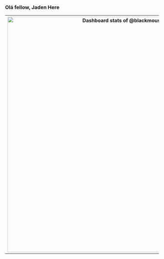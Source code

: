 ### Olá fellow, Jaden Here

<table>
   <tr>
    <th>
 <a href="https://next.ossinsight.io/widgets/official/compose-user-dashboard-stats?user_id=77144199" target="_blank" style="display: block" align="center">
  <picture>
    <source media="(prefers-color-scheme: dark)" srcset="https://next.ossinsight.io/widgets/official/compose-user-dashboard-stats/thumbnail.png?user_id=77144199&image_size=auto&color_scheme=dark" width="771" height="auto">
    <img alt="Dashboard stats of @blackmouse572" src="https://next.ossinsight.io/widgets/official/compose-user-dashboard-stats/thumbnail.png?user_id=77144199&image_size=auto&color_scheme=light" width="771" height="auto">
  </picture>
</a>
    </th>
    <th>
      Software Engineer
    </th>
   </tr>
</table>

<!-- Made with [OSS Insight](https://ossinsight.io/) -->
<!--
**blackmouse572/blackmouse572** is a ✨ _special_ ✨ repository because its `README.md` (this file) appears on your GitHub profile.

Here are some ideas to get you started:

- 🔭 I’m currently working on ...
- 🌱 I’m currently learning ...
- 👯 I’m looking to collaborate on ...
- 🤔 I’m looking for help with ...
- 💬 Ask me about ...
- 📫 How to reach me: ...
- 😄 Pronouns: ...
- ⚡ Fun fact: ...
-->

